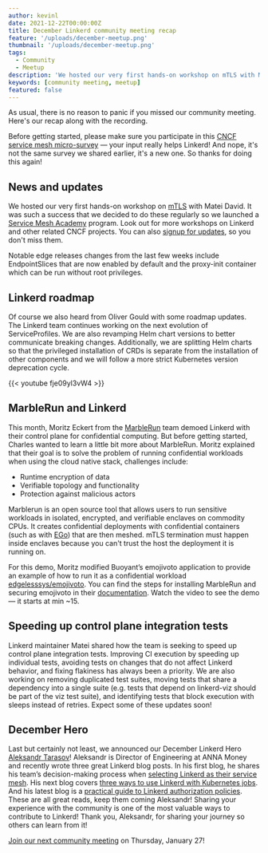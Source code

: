 ```yaml
---
author: kevinl
date: 2021-12-22T00:00:00Z
title: December Linkerd community meeting recap
feature: '/uploads/december-meetup.png'
thumbnail: '/uploads/december-meetup.png'
tags:
  - Community
  - Meetup
description: 'We hosted our very first hands-on workshop on mTLS with Matei David. It was such a success that we decided to do these regularly so we launched a Service Mesh Academy program.'
keywords: [community meeting, meetup]
featured: false
---
```


As usual, there is no reason to panic if you missed our community meeting.
Here's our recap along with the recording.

Before getting started, please make sure you participate in this
[CNCF service mesh micro-survey](https://www.surveymonkey.co.uk/r/D9RK6HR)
— your input really helps Linkerd! And nope, it's not the same survey we
shared earlier, it's a new one. So thanks for doing this again!

## News and updates

We hosted our very first hands-on workshop on
[mTLS](https://buoyant.io/service-mesh-academy/a-deep-dive-into-kubernetes-mtls-with-linkerd/)
with Matei David. It was such a success that we decided to do these
regularly so we launched a
[Service Mesh Academy](https://buoyant.io/service-mesh-academy/)
program. Look out for more workshops on Linkerd and other related CNCF
projects. You can also
[signup for updates](https://buoyant.io/service-mesh-academy/),
so you don't miss them.

Notable edge releases changes from the last few weeks include
EndpointSlices that are now enabled by default and the proxy-init
container which can be run without root privileges.

## Linkerd roadmap

Of course we also heard from Oliver Gould with some roadmap updates.
The Linkerd team continues working on the next evolution of
ServiceProfiles. We are also revamping Helm chart versions to better
communicate breaking changes. Additionally, we are splitting Helm charts
so that the privileged installation of CRDs is separate from the
installation of other components and we will follow a more strict
Kubernetes version deprecation cycle.

{{< youtube fje09yl3vW4 >}}

## MarbleRun and Linkerd

This month, Moritz Eckert from the [MarbleRun](https://marblerun.sh/)
team demoed Linkerd with their control plane for confidential
computing. But before getting started, Charles wanted to learn a
little bit more about MarbleRun. Moritz explained that their goal
is to solve the problem of running confidential workloads when using
the cloud native stack, challenges include:

- Runtime encryption of data
- Verifiable topology and functionality
- Protection against malicious actors

Marblerun is an open source tool that allows users to run sensitive
workloads in isolated, encrypted, and verifiable enclaves on commodity
CPUs. It creates confidential deployments with confidential containers
(such as with [EGo](https://github.com/edgelesssys/ego)) that are then
meshed.  mTLS termination must happen inside enclaves because you
can't trust the host the deployment it is running on.

For this demo, Moritz modified Buoyant’s emojivoto application to
provide an example of how to run it as a confidential workload
[edgelesssys/emojivoto](https://github.com/edgelesssys/emojivoto). You can find the steps for installing
MarbleRun and securing emojivoto in their
[documentation](https://docs.edgeless.systems/marblerun/#/).
Watch the video to see the demo — it starts at min ~15.

## Speeding up control plane integration tests

Linkerd maintainer Matei shared how the team is seeking to speed
up control plane integration tests. Improving CI execution by
speeding up individual tests, avoiding tests on changes that do
not affect Linkerd behavior, and fixing flakiness has always been
a priority. We are also working on removing duplicated test
suites, moving tests that share a dependency into a single suite
(e.g.  tests that depend on linkerd-viz should be part of the viz
test suite), and identifying tests that block execution with sleeps
instead of retries. Expect some of these updates soon!

## December Hero

Last but certainly not least, we announced our December Linkerd Hero
[Aleksandr Tarasov](https://github.com/aatarasoff)! Aleksandr is
Director of Engineering at ANNA Money and recently wrote three great
Linkerd blog posts. In his first blog, he shares his team’s
decision-making process when
[selecting Linkerd as their service mesh](https://aatarasoff.medium.com/the-journey-to-service-mesh-part-2-how-we-met-linkerd-cd32a6e9fa63).
His next blog covers
[three ways to use Linkerd with Kubernetes jobs](https://itnext.io/three-ways-to-use-linkerd-with-kubernetes-jobs-c12ccc6d4c7c).
And his latest blog is a
[practical guide to Linkerd authorization policies](https://itnext.io/a-practical-guide-for-linkerd-authorization-policies-6cfdb50392e9).
These are all great reads, keep them coming Aleksandr!
Sharing your experience with the community is one of the most
valuable ways to contribute to Linkerd! Thank you, Aleksandr,
for sharing your journey so others can learn from it!

[Join our next community meeting](https://community.cncf.io/events/details/cncf-linkerd-community-presents-january-linkerd-online-community-meetup/)
on Thursday, January 27!
